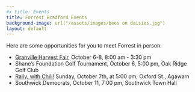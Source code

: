 ```yaml
---
#x title: Events
title: Forrest Bradford Events
background-image: url("/assets/images/bees on daisies.jpg")
layout: default
---
```

Here are some opportunities for you to meet Forrest in person:
* <a href="GranvilleFair.html">Granville Harvest Fair</a>, October 6-8, 8:00 am - 3:30 pm
* Shane’s Foundation Golf Tournament, October 6, 5:00 pm, Oak Ridge Golf Club
* <a href="rally2.html">Rally, with Chili!</a> Sunday, October 7th, at 5:00 pm; Oxford St., Agawam
* Southwick Democrats, October 11, 7:00 pm, Southwick Town Hall


